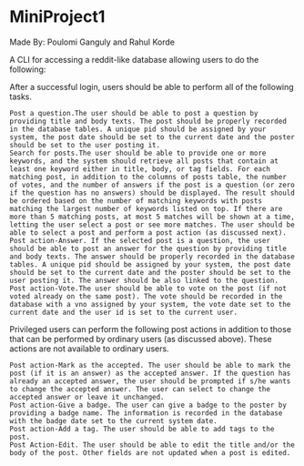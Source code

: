 # MiniProject1
  
  Made By: Poulomi Ganguly and Rahul Korde
  
  A CLI for accessing a reddit-like database allowing users to do the following:
  
  After a successful login, users should be able to perform all of the following tasks.

    Post a question.The user should be able to post a question by providing title and body texts. The post should be properly recorded in the database tables. A unique pid should be assigned by your system, the post date should be set to the current date and the poster should be set to the user posting it.
    Search for posts.The user should be able to provide one or more keywords, and the system should retrieve all posts that contain at least one keyword either in title, body, or tag fields. For each matching post, in addition to the columns of posts table, the number of votes, and the number of answers if the post is a question (or zero if the question has no answers) should be displayed. The result should be ordered based on the number of matching keywords with posts matching the largest number of keywords listed on top. If there are more than 5 matching posts, at most 5 matches will be shown at a time, letting the user select a post or see more matches. The user should be able to select a post and perform a post action (as discussed next).
    Post action-Answer. If the selected post is a question, the user should be able to post an answer for the question by providing title and body texts. The answer should be properly recorded in the database tables. A unique pid should be assigned by your system, the post date should be set to the current date and the poster should be set to the user posting it. The answer should be also linked to the question.
    Post action-Vote.The user should be able to vote on the post (if not voted already on the same post). The vote should be recorded in the database with a vno assigned by your system, the vote date set to the current date and the user id is set to the current user.

Privileged users can perform the following post actions in addition to those that can be performed by ordinary users (as discussed above). These actions are not available to ordinary users.

    Post action-Mark as the accepted. The user should be able to mark the post (if it is an answer) as the accepted answer. If the question has already an accepted answer, the user should be prompted if s/he wants to change the accepted answer. The user can select to change the accepted answer or leave it unchanged.
    Post action-Give a badge. The user can give a badge to the poster by providing a badge name. The information is recorded in the database with the badge date set to the current system date.
    Post action-Add a tag. The user should be able to add tags to the post.
    Post Action-Edit. The user should be able to edit the title and/or the body of the post. Other fields are not updated when a post is edited.

